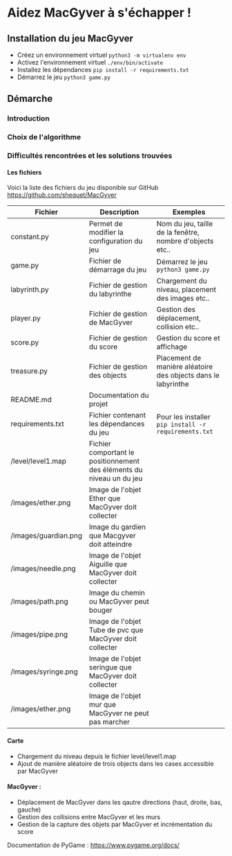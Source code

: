 # Aidez MacGyver à s'échapper !


## Installation du jeu MacGyver

- Créez un environnement virtuel `python3 -m virtualenv env`
- Activez l'environnement virtuel `./env/bin/activate`
- Installez les dépendances `pip install -r requirements.txt`
- Démarrez le jeu `python3 game.py`

## Démarche

### Introduction

### Choix de l'algorithme


### Difficultés rencontrées et les solutions trouvées


#### Les fichiers
Voici la liste des fichiers du jeu disponible sur GitHub https://github.com/shequet/MacGyver


|  Fichier | Description  | Exemples  |
|---|---|---|
| constant.py  |  Permet de modifier la configuration du jeu | Nom du jeu, taille de la fenêtre, nombre d'objects etc.. |
| game.py      |  Fichier de démarrage du jeu | Démarrez le jeu `python3 game.py`|
| labyrinth.py |  Fichier de gestion du labyrinthe | Chargement du niveau, placement des images etc..|
| player.py    |  Fichier de gestion de MacGyver | Gestion des déplacement, collision etc..|
| score.py     |  Fichier de gestion du score | Gestion du score et affichage|
| treasure.py  |  Fichier de gestion des objects | Placement de manière aléatoire des objects dans le labyrinthe|
| README.md  |  Documentation du projet | |
| requirements.txt  |  Fichier contenant les dépendances du jeu| Pour les installer `pip install -r requirements.txt` |
| /level/level1.map  |  Fichier comportant le positionnement des éléments du niveau un du jeu | |
| /images/ether.png  |  Image de l'objet Ether que MacGyver doit collecter | |
| /images/guardian.png  |  Image du gardien que Macgyver doit atteindre | |
| /images/needle.png  |  Image de l'objet Aiguille que MacGyver doit collecter| |
| /images/path.png  |  Image du chemin ou MacGyver peut bouger| |
| /images/pipe.png  |  Image de l'objet Tube de pvc que MacGyver doit collecter | |
| /images/syringe.png  |  Image de l'objet seringue que MacGyver doit collecter | |
| /images/ether.png  |  Image de l'objet mur que MacGyver ne peut pas marcher | |




#### Carte
- Chargement du niveau depuis le fichier level/level1.map
- Ajout de manière aléatoire de trois objects dans les cases accessible par MacGyver

#### MacGyver :
- Déplacement de MacGyver dans les qautre directions (haut, droite, bas, gauche)
- Gestion des collisions entre MacGyver et les murs
- Gestion de la capture des objets par MacGyver et incrémentation du score






Documentation de PyGame : https://www.pygame.org/docs/